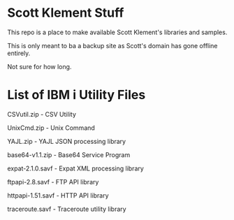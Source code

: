 # Scott Klement Stuff
This repo is a place to make available Scott Klement's libraries and samples. 

This is only meant to ba a backup site as Scott's domain has gone offline entirely.      

Not sure for how long.    

# List of IBM i Utility Files
CSVutil.zip - CSV Utility   

UnixCmd.zip - Unix Command   

YAJL.zip - YAJL JSON processing library   

base64-v1.1.zip - Base64 Service Program    

expat-2.1.0.savf - Expat XML processing library    

ftpapi-2.8.savf - FTP API library    

httpapi-1.51.savf - HTTP API library   

traceroute.savf - Traceroute utility library   





